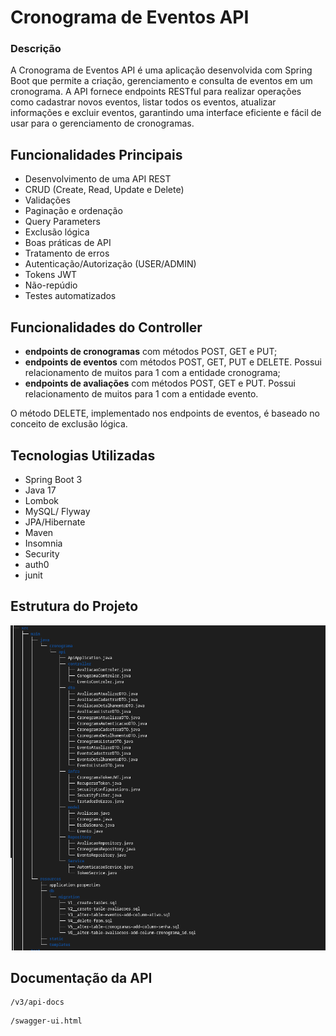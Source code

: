 
# Cronograma de Eventos API

### Descrição

A Cronograma de Eventos API é uma aplicação desenvolvida com Spring Boot que permite a criação, gerenciamento e consulta de eventos em um cronograma. A API fornece endpoints RESTful para realizar operações como cadastrar novos eventos, listar todos os eventos, atualizar informações e excluir eventos, garantindo uma interface eficiente e fácil de usar para o gerenciamento de cronogramas.


## Funcionalidades Principais

- Desenvolvimento de uma API REST
- CRUD (Create, Read, Update e Delete)
- Validações
- Paginação e ordenação 
- Query Parameters
- Exclusão lógica
- Boas práticas de API
- Tratamento de erros
- Autenticação/Autorização (USER/ADMIN)
- Tokens JWT
- Não-repúdio
- Testes automatizados


## Funcionalidades do Controller

 - **endpoints de cronogramas** com métodos POST, GET e PUT;
 - **endpoints de eventos** com métodos POST, GET, PUT e DELETE. Possui relacionamento de muitos para 1 com a entidade cronograma;
 - **endpoints de avaliações** com métodos POST, GET e PUT. Possui relacionamento de muitos para 1 com a entidade evento.
 
 O método DELETE, implementado nos endpoints de eventos, é baseado no conceito de exclusão lógica.

## Tecnologias Utilizadas

- Spring Boot 3
- Java 17
- Lombok
- MySQL/ Flyway
- JPA/Hibernate
- Maven
- Insomnia
- Security
- auth0
- junit

## Estrutura do Projeto

![tree](tree.png)

## Documentação da API

```http
/v3/api-docs
```
```http
/swagger-ui.html
```
